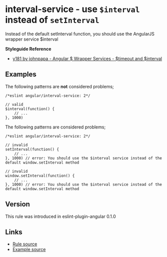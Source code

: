 <!-- WARNING: Generated documentation. Edit docs and examples in the rule and examples file ('rules/interval-service.js', 'examples/interval-service.js'). -->

# interval-service - use `$interval` instead of `setInterval`

Instead of the default setInterval function, you should use the AngularJS wrapper service $interval

**Styleguide Reference**

* [y181 by johnpapa - Angular $ Wrapper Services - $timeout and $interval](https://github.com/johnpapa/angular-styleguide#style-y181)

## Examples

The following patterns are **not** considered problems;

    /*eslint angular/interval-service: 2*/

    // valid
    $interval(function() {
        // ...
    }, 1000)

The following patterns are considered problems;

    /*eslint angular/interval-service: 2*/

    // invalid
    setInterval(function() {
        // ...
    }, 1000) // error: You should use the $interval service instead of the default window.setInterval method

    // invalid
    window.setInterval(function() {
        // ...
    }, 1000) // error: You should use the $interval service instead of the default window.setInterval method

## Version

This rule was introduced in eslint-plugin-angular 0.1.0

## Links

* [Rule source](../rules/interval-service.js)
* [Example source](../examples/interval-service.js)
